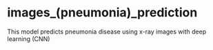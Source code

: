 # images_(pneumonia)_prediction
 This model predicts pneumonia disease using x-ray images with deep learning (CNN)
